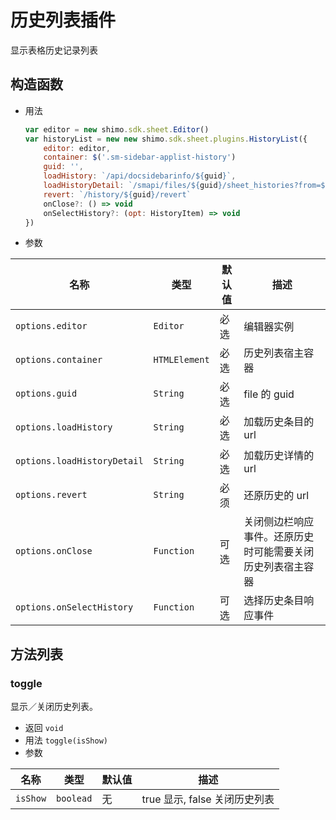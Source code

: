 # 历史列表插件

显示表格历史记录列表

## 构造函数

* 用法

  ```js
  var editor = new shimo.sdk.sheet.Editor()
  var historyList = new new shimo.sdk.sheet.plugins.HistoryList({
      editor: editor,
      container: $('.sm-sidebar-applist-history')
      guid: '',
      loadHistory: `/api/docsidebarinfo/${guid}`,
      loadHistoryDetail: `/smapi/files/${guid}/sheet_histories?from=${from}&to=${to}`,
      revert: `/history/${guid}/revert`
      onClose?: () => void 
      onSelectHistory?: (opt: HistoryItem) => void 
  })
  ```

* 参数

| 名称               | 类型      | 默认值  | 描述             |
| ------------------ | --------- | ------- | ---------------- |
| `options.editor` | `Editor` | 必选 | 编辑器实例 |
| `options.container` | `HTMLElement` | 必选 | 历史列表宿主容器 |
| `options.guid` | `String` | 必选 | file 的 guid |
| `options.loadHistory` | `String` | 必选 | 加载历史条目的 url |
| `options.loadHistoryDetail` | `String` | 必选 | 加载历史详情的 url |
| `options.revert` | `String` | 必须 | 还原历史的 url |
| `options.onClose` | `Function` | 可选 | 关闭侧边栏响应事件。还原历史时可能需要关闭历史列表宿主容器 |
| `options.onSelectHistory` | `Function` | 可选 | 选择历史条目响应事件|

## 方法列表

### toggle

显示／关闭历史列表。

* 返回 `void`
* 用法 `toggle(isShow)`
* 参数

| 名称                | 类型          | 默认值 | 描述         |
| ------------------- | ------------- | ------ | ------------ |
| `isShow`   | `boolead`      | 无     | true 显示, false 关闭历史列表    |